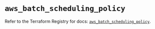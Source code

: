 # `aws_batch_scheduling_policy`

Refer to the Terraform Registry for docs: [`aws_batch_scheduling_policy`](https://registry.terraform.io/providers/hashicorp/aws/5.100.0/docs/resources/batch_scheduling_policy).
